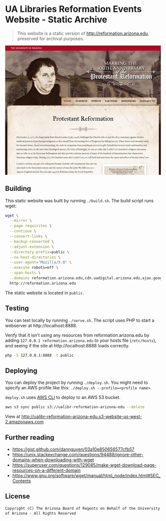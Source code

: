 # UA Libraries Reformation Events Website - Static Archive

> This website is a static version of http://reformation.arizona.edu, preserved for archival purposes.

![screenshot](screenshot.jpg)

## Building

This static website was built by running `./build.sh`. The build script runs wget:

```sh
wget \
  --mirror \
  --page-requisites \
  --continue \
  --convert-links \
  --backup-converted \
  --adjust-extension \
  --directory-prefix=public \
  --no-host-directories \
  --user-agent="Mozilla/5.0" \
  --execute robots=off \
  --span-hosts \
  --domains reformation.arizona.edu,cdn.uadigital.arizona.edu,ajax.googleapis.com \
  http://reformation.arizona.edu
```

The static website is located in `public`.

## Testing

You can test locally by running `./serve.sh`. The script uses PHP to start a webserver at http://localhost:8888.

Verify that it isn't using any resources from reformation.arizona.edu by adding `127.0.0.1 reformation.arizona.edu` to your hosts file (`/etc/hosts`), and seeing if the site at http://localhost:8888 loads correctly.

```sh
php -S 127.0.0.1:8888 -t public
```

## Deploying

You can deploy the project by running `./deploy.sh`. You might need to specify an AWS profile like this: `./deploy.sh --profile=<profile name>`.

`deploy.sh` uses [AWS CLI](https://aws.amazon.com/cli/) to deploy to an AWS S3 bucket.

```sh
aws s3 sync public s3://ualibr-reformation-arizona-edu --delete
```

View at http://ualibr-reformation-arizona-edu.s3-website-us-west-2.amazonaws.com

## Further reading

* https://gist.github.com/dannguyen/03a10e850656577cfb57
* https://unix.stackexchange.com/questions/94488/ignore-other-domains-when-downloading-with-wget
* https://superuser.com/questions/129085/make-wget-download-page-resources-on-a-different-domain
* https://www.gnu.org/software/wget/manual/html_node/index.html#SEC_Contents

## License

```
Copyright (C) The Arizona Board of Regents on Behalf of the University of Arizona - All Rights Reserved
```
